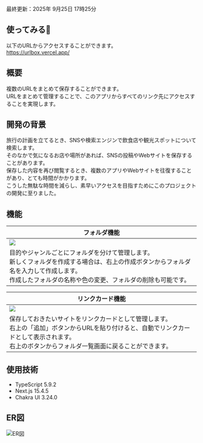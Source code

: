 最終更新：2025年 9月25日 17時25分<br> 

## 使ってみる🎉
以下のURLからアクセスすることができます。<br>
https://urlbox.vercel.app/

## 概要
複数のURLをまとめて保存することができます。<br>
URLをまとめて管理することで、このアプリからすべてのリンク先にアクセスすることを実現します。

## 開発の背景
旅行の計画を立てるとき、SNSや検索エンジンで飲食店や観光スポットについて検索します。<br>
そのなかで気になるお店や場所があれば、SNSの投稿やWebサイトを保存することがあります。<br>
保存した内容を再び閲覧するとき、複数のアプリやWebサイトを往復することがあり、とても時間がかかります。<br>
こうした無駄な時間を減らし、素早いアクセスを目指すためにこのプロジェクトの開発に至りました。

## 機能
| フォルダ機能 |
| --- |
| ![](https://github.com/user-attachments/assets/e6e8c65c-63d0-46fc-b881-6e62bd8bd17b) |
| 目的やジャンルごとにフォルダを分けて管理します。<br> 新しくフォルダを作成する場合は、右上の作成ボタンからフォルダ名を入力して作成します。<br> 作成したフォルダの名称や色の変更、フォルダの削除も可能です。|

| リンクカード機能 |
 | --- |
 | ![](https://github.com/user-attachments/assets/50f181df-90c0-44f2-b02d-5ec6ddc9d099) |
 | 保存しておきたいサイトをリンクカードとして管理します。<br>右上の「追加」ボタンからURLを貼り付けると、自動でリンクカードとして表示されます。<br> 右上のボタンからフォルダ一覧画面に戻ることができます。|

## 使用技術
- TypeScript 5.9.2
- Next.js 15.4.5
- Chakra UI 3.24.0

## ER図
![ER図](https://github.com/user-attachments/assets/3a535c44-f02e-4417-a044-884491f014e9)
